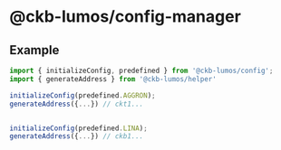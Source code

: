 # @ckb-lumos/config-manager

## Example

```ts
import { initializeConfig, predefined } from '@ckb-lumos/config';
import { generateAddress } from '@ckb-lumos/helper'

initializeConfig(predefined.AGGRON);
generateAddress({...}) // ckt1...


initializeConfig(predefined.LINA);
generateAddress({...}) // ckb1...
```
